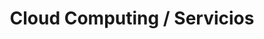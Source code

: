 ---
layout: default
title: Cloud Computing / Servicios
nav_order: 31
parent: Taxonomía
has_children: true
---
